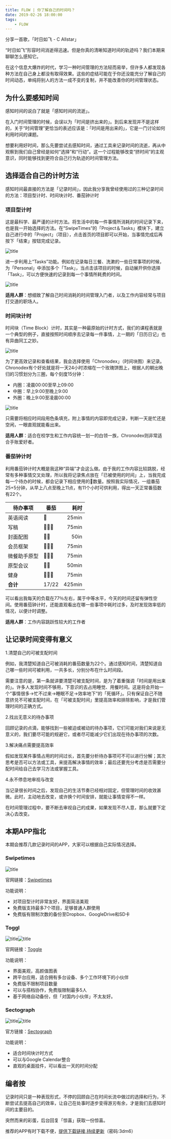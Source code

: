 ```yaml
---
title: FLOW | 你了解自己的时间吗？
date: 2019-02-26 18:00:00
tags:
    - FLOW
---
```


分享一首歌，「时日如飞 - C Allstar」

“时日如飞”形容时间消逝得迅速。但是你真的清晰知道时间的轨迹吗？我们本期来聊聊怎么感知它。

在这个信息大爆炸的时代，学习一种时间管理的方法轻而易举，但许多人都发现各种方法在自己身上都没有取得效果。这些的症结可能在于你还没能充分了解自己的时间动态，单纯将别人的方法一成不变的复制，并不能改善你的时间管理状态。

## 为什么要感知时间

感知时间的说白了就是「感知时间的流逝」。

在入门时间管理的时候，会误以为「时间是挤出来的」。到后来发现并不是这样的，关于“时间管理”更恰当的表述应该是：「时间是用出来的」，它是一门讨论如何利用时间的课题。

想要利用好时间，那么先要尝试去感知时间，通过工具来记录时间的流逝，再从中观察到我们自己曾经是如何“选择”和“行动”。这一个过程能够改变“挤时间”的主观意识，同时能够找到更符合自己行为轨迹的时间管理方法。

## 选择适合自己的计时方法

感知时间最直接的方法是「记录时间」，因此我分享我曾经使用过的三种记录时间的方法：项目型计时、时间块计时、番茄钟计时

### 项目型计时

这是最科学、最严谨的计时方法。将生活中的每一件事情所消耗的时间记录下来，也是我一开始选择的方法。在“SwipeTimes”的「Project＆Tasks」模块下，建立自己进行中的「Project」（项目），点击首页的项目即可以开始，当事情完成后再按下「结束」按钮完成记录。

![title](https://raw.githubusercontent.com/Jvcon/github_img/master/gitnote/2019/02/26/06-03-1551175833517.jpg)

进一步利用上“Tasks”功能。例如在记录每日三餐、洗漱的一些日常事项的时候，为「Personal」中添加多个「Task」，当点击该项目的时候，自动展开供你选择「Task」，可以方便快速的记录到每一个事情所耗费的时间。

![title](https://raw.githubusercontent.com/Jvcon/github_img/master/gitnote/2019/02/26/06-02-1551175846610.jpg)

**适用人群**：想细致了解自己时间消耗的时间管理入门者，以及工作内容经常与项目打交道的职场人。

### 时间块计时

时间块（Time Block）计时，其实是一种最原始的计时方式，我们的课程表就是一个典型的例子，直接按照时间顺序去记录每一件事情，上一期的「日历日记」也有异曲同工之妙。

![title](https://raw.githubusercontent.com/Jvcon/github_img/master/gitnote/2019/02/17/05-09-1550414873641.jpg)

为了更高效记录和查看结果，我会选择使用「Chronodex」（时间块图）来记录。Chronodex有个好处就是将一天24小时浓缩在一个玫瑰饼图上，根据人的朝出晚归的习惯划分为三圈，每个刻度15分钟：

- 内圈：凌晨00:00至早上09:00
- 中圈：早上9:00至晚上9:00
- 外圈：晚上9:00至凌晨00:00

![title](https://raw.githubusercontent.com/Jvcon/github_img/master/gitnote/2019/02/26/06-03-1551162116396.png)

只需要将相应时间段用色条填充，附上事情的内容即完成记录，判断一天是忙还是空闲，一眼直观就能看出来。

**适用人群**：适合在校学生和工作内容统一划一的白领一族，Chronodex则非常适合手账爱好者。

### 番茄钟计时

利用番茄钟计时大概是我这种“异端”才会这么做。由于我的工作内容比较跳脱，经常有多种事情交叉处理，所以我将记录焦点放在「已被使用的时间」上，当我完成每一个待办的时候，都会记录下相应使用的🍅️数量。按照我实际情况，一组番茄25+5分钟，从早上八点至晚上11点，有11个小时可供利用，得出一天正常番茄数有22个。

|待办事项|番茄|耗时|
| --- | --- | ---: |
| 英语阅读 | 🍅️ | 25min |
| 写稿 | 🍅️🍅️🍅️ | 75min |
| 封面配图 | 🍅️🍅️ | 50in |
| 会员框架 | 🍅️🍅️🍅️ | 75min |
| 微餐助手原型 | 🍅️🍅️🍅️ | 75min |
| 原型会议 | 🍅️🍅️ | 50min |
| 健身 | 🍅️🍅️🍅️ | 75min |
| **合计** | 17/22 | 425min |

可以看出我每天的负载在77％左右，属于中等水平，今天的时间还留有弹性空间。使用番茄钟计时，还能直观看出在哪一些事项中耗时过多，及时发现效率低的情况，以便计时调整。

**适用人群**：工作内容跳跃性较大的工作者

## 让记录时间变得有意义

1.清楚自己的可被支配时间

例如，我清楚知道自己可被消耗的番茄数量为22个。通过感知时间，清楚知道自己哪一些时间可被利用，一共多长，分别分布在什么时间段。

需要注意的是，第一条就讲要清楚可被支配时间，是为了着重强调「时间是用出来的」。许多人发现时间不够用，下意识的去占用睡觉、用餐时间。这是将会开始一个“事情很多->忙不过来->睡眠不足->效率地下”的「死循环」。只有保证自己不随意挤兑不可被支配时间，在「可被支配时间」里提高效率和排除影响，才是我们管理时间的正确方式。

2.找出无意义的待办事项

回顾记录的点滴，能够找到一些被迫或被动的待办事项，它们可能对我们来说是无意义的，我们要尽可能的规避它，或者尽可能减少它们出现在待办事项的次数。

3.解决痛点需要提高效率

假如发现某件事情占用的时间过长，首先要分析待办事项可不可以进行分解；其次思考是否可以方法或工具，来提高解决事情的效率；最后还要充分考虑是否需要分配时间给自己去学习方法或掌握工具。

4.永不停息地审视与改变

当记录很长时间之后，发现自己的生活节奏已经相对固定，但管理时间的收效甚微。此时，主动地去改变，或许换个时间安排，就能让事情变得不一样。

在时间管理过程中，要不断去审视自己的成果，如果发现不尽人意，那么就要下定决心去改变。

## 本期APP指北

本期会推荐几款记录时间的APP，大家可以根据自己实际情况选择。

### Swipetimes

![title](https://raw.githubusercontent.com/Jvcon/github_img/master/gitnote/2019/02/26/06-05-1551175901903.png)

官网链接：[Swipetimes](https://www.swipetimes.com/en/)

功能说明：

- 对项目型计时非常友好，界面简洁美观
- 免费版支持最多7个项目，足够普通人群使用
- 免费版有限制次数的备份至Dropbox、GoogleDrive和SD卡

### Toggl

![title](https://raw.githubusercontent.com/Jvcon/github_img/master/gitnote/2019/02/26/06-06-1551175962813.png)![title](https://raw.githubusercontent.com/Jvcon/github_img/master/gitnote/2019/02/26/06-07-1551175964485.png)

官网链接：[Toggle](https://toggl.com/)

功能说明：

- 界面美观，高颜值图表
- 跨平台应用，适合拥有多台设备、多个工作环境下的小伙伴
- 免费版不限制项目数量
- 可以与搭档协作，免费版限制最多5人
- 基于网络自动备份，但「对国内小伙伴」不太友好。

### Sectograph

![title](https://raw.githubusercontent.com/Jvcon/github_img/master/gitnote/2019/02/26/06-09-1551175915263.png)![title](https://raw.githubusercontent.com/Jvcon/github_img/master/gitnote/2019/02/26/06-10-1551175916883.png)

官方链接：[Sectograph](https://play.google.com/store/apps/details?id=prox.lab.calclock&hl=en)

功能说明：

- 适合时间块计时方式
- 可以与Google Calendar整合
- 直观的桌面挂件，可以看出一天的时间分配

## 编者按

记录时间只是一种表现形式，不停的回顾自己在时间长流中做过的选择和行为，不断尝试去提高自己的效率，让自己在处事时逐步变得游刃有余，才是我们去感知时间的主要目的。

突然而来的彩蛋，后台回复「惊喜」获取一份惊喜。

推荐的APP有时下载不便，[提供下载链接,持续更新](https://www.lanzous.com/b568098/ )（密码:3dm6）